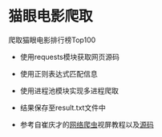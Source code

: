 # 猫眼电影爬取

爬取猫眼电影排行榜Top100

* 使用requests模块获取网页源码

* 使用正则表达式匹配信息

* 使用进程池模块实现多进程爬取

* 结果保存至result.txt文件中

* 参考自崔庆才的[网络爬虫][1]视屏教程以及[源码][2]

    [1]: https://edu.hellobi.com/course/156 'Python3爬虫三大案例实战分享'
    [2]: https://github.com/Germey/MaoYan 'github'